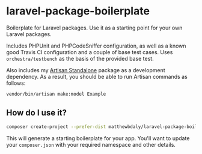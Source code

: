 # laravel-package-boilerplate

Boilerplate for Laravel packages. Use it as a starting point for your own Laravel packages.

Includes PHPUnit and PHPCodeSniffer configuration, as well as a known good Travis CI configuration and a couple of base test cases. Uses `orchestra/testbench` as the basis of the provided base test.

Also includes my [Artisan Standalone](https://github.com/matthewbdaly/artisan-standalone) package as a development dependency. As a result, you should be able to run Artisan commands as follows:

```bash
vendor/bin/artisan make:model Example
```

How do I use it?
----------------

```bash
composer create-project --prefer-dist matthewbdaly/laravel-package-boilerplate <YOUR_NEW_PACKAGE_DIRECTORY>
```

This will generate a starting boilerplate for your app. You'll want to update your `composer.json` with your required namespace and other details.
